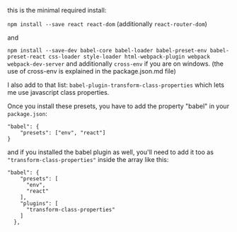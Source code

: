 
this is the minimal required install:

`npm install --save react react-dom` (additionally `react-router-dom`)

and 

`npm install --save-dev babel-core babel-loader babel-preset-env babel-preset-react css-loader style-loader html-webpack-plugin webpack webpack-dev-server` 
and additionally `cross-env` if you are on windows. (the use of cross-env is explained in the package.json.md file)

I also add to that list: `babel-plugin-transform-class-properties` which lets me use javascript class properties.

Once you install these presets, you have to add the property "babel" in your `package.json`:
```
"babel": {
	"presets": ["env", "react"]
}
```
and if you installed the babel plugin as well, you'll need to add it too as `"transform-class-properties"` inside the array like this:
```
"babel": {
    "presets": [
      "env",
      "react"
    ],
    "plugins": [
      "transform-class-properties"
    ]
  },
```
